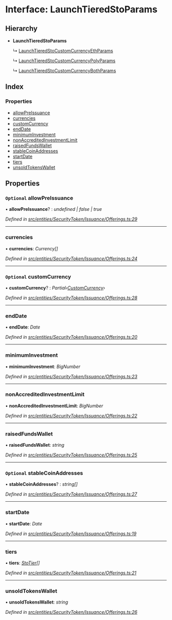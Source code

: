 # Interface: LaunchTieredStoParams

## Hierarchy

* **LaunchTieredStoParams**

  ↳ [LaunchTieredStoCustomCurrencyEthParams](_entities_securitytoken_issuance_offerings_.launchtieredstocustomcurrencyethparams.md)

  ↳ [LaunchTieredStoCustomCurrencyPolyParams](_entities_securitytoken_issuance_offerings_.launchtieredstocustomcurrencypolyparams.md)

  ↳ [LaunchTieredStoCustomCurrencyBothParams](_entities_securitytoken_issuance_offerings_.launchtieredstocustomcurrencybothparams.md)

## Index

### Properties

* [allowPreIssuance](_entities_securitytoken_issuance_offerings_.launchtieredstoparams.md#optional-allowpreissuance)
* [currencies](_entities_securitytoken_issuance_offerings_.launchtieredstoparams.md#currencies)
* [customCurrency](_entities_securitytoken_issuance_offerings_.launchtieredstoparams.md#optional-customcurrency)
* [endDate](_entities_securitytoken_issuance_offerings_.launchtieredstoparams.md#enddate)
* [minimumInvestment](_entities_securitytoken_issuance_offerings_.launchtieredstoparams.md#minimuminvestment)
* [nonAccreditedInvestmentLimit](_entities_securitytoken_issuance_offerings_.launchtieredstoparams.md#nonaccreditedinvestmentlimit)
* [raisedFundsWallet](_entities_securitytoken_issuance_offerings_.launchtieredstoparams.md#raisedfundswallet)
* [stableCoinAddresses](_entities_securitytoken_issuance_offerings_.launchtieredstoparams.md#optional-stablecoinaddresses)
* [startDate](_entities_securitytoken_issuance_offerings_.launchtieredstoparams.md#startdate)
* [tiers](_entities_securitytoken_issuance_offerings_.launchtieredstoparams.md#tiers)
* [unsoldTokensWallet](_entities_securitytoken_issuance_offerings_.launchtieredstoparams.md#unsoldtokenswallet)

## Properties

### `Optional` allowPreIssuance

• **allowPreIssuance**? : *undefined | false | true*

*Defined in [src/entities/SecurityToken/Issuance/Offerings.ts:29](https://github.com/PolymathNetwork/polymath-sdk/blob/fb8c7c9/src/entities/SecurityToken/Issuance/Offerings.ts#L29)*

___

###  currencies

• **currencies**: *Currency[]*

*Defined in [src/entities/SecurityToken/Issuance/Offerings.ts:24](https://github.com/PolymathNetwork/polymath-sdk/blob/fb8c7c9/src/entities/SecurityToken/Issuance/Offerings.ts#L24)*

___

### `Optional` customCurrency

• **customCurrency**? : *Partial‹[CustomCurrency](_types_index_.customcurrency.md)›*

*Defined in [src/entities/SecurityToken/Issuance/Offerings.ts:28](https://github.com/PolymathNetwork/polymath-sdk/blob/fb8c7c9/src/entities/SecurityToken/Issuance/Offerings.ts#L28)*

___

###  endDate

• **endDate**: *Date*

*Defined in [src/entities/SecurityToken/Issuance/Offerings.ts:20](https://github.com/PolymathNetwork/polymath-sdk/blob/fb8c7c9/src/entities/SecurityToken/Issuance/Offerings.ts#L20)*

___

###  minimumInvestment

• **minimumInvestment**: *BigNumber*

*Defined in [src/entities/SecurityToken/Issuance/Offerings.ts:23](https://github.com/PolymathNetwork/polymath-sdk/blob/fb8c7c9/src/entities/SecurityToken/Issuance/Offerings.ts#L23)*

___

###  nonAccreditedInvestmentLimit

• **nonAccreditedInvestmentLimit**: *BigNumber*

*Defined in [src/entities/SecurityToken/Issuance/Offerings.ts:22](https://github.com/PolymathNetwork/polymath-sdk/blob/fb8c7c9/src/entities/SecurityToken/Issuance/Offerings.ts#L22)*

___

###  raisedFundsWallet

• **raisedFundsWallet**: *string*

*Defined in [src/entities/SecurityToken/Issuance/Offerings.ts:25](https://github.com/PolymathNetwork/polymath-sdk/blob/fb8c7c9/src/entities/SecurityToken/Issuance/Offerings.ts#L25)*

___

### `Optional` stableCoinAddresses

• **stableCoinAddresses**? : *string[]*

*Defined in [src/entities/SecurityToken/Issuance/Offerings.ts:27](https://github.com/PolymathNetwork/polymath-sdk/blob/fb8c7c9/src/entities/SecurityToken/Issuance/Offerings.ts#L27)*

___

###  startDate

• **startDate**: *Date*

*Defined in [src/entities/SecurityToken/Issuance/Offerings.ts:19](https://github.com/PolymathNetwork/polymath-sdk/blob/fb8c7c9/src/entities/SecurityToken/Issuance/Offerings.ts#L19)*

___

###  tiers

• **tiers**: *[StoTier](_types_index_.stotier.md)[]*

*Defined in [src/entities/SecurityToken/Issuance/Offerings.ts:21](https://github.com/PolymathNetwork/polymath-sdk/blob/fb8c7c9/src/entities/SecurityToken/Issuance/Offerings.ts#L21)*

___

###  unsoldTokensWallet

• **unsoldTokensWallet**: *string*

*Defined in [src/entities/SecurityToken/Issuance/Offerings.ts:26](https://github.com/PolymathNetwork/polymath-sdk/blob/fb8c7c9/src/entities/SecurityToken/Issuance/Offerings.ts#L26)*

